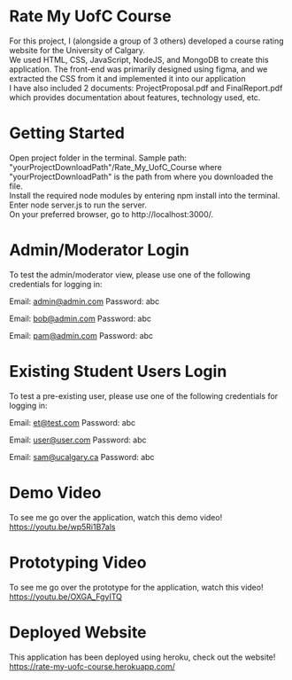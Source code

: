 # Rate My UofC Course


For this project, I (alongside a group of 3 others) developed a course rating website for the University of Calgary. <br />
We used HTML, CSS, JavaScript, NodeJS, and MongoDB to create this application. The front-end was primarily designed using figma, and we extracted the CSS from it and implemented it into our application  <br />
I have also included 2 documents: ProjectProposal.pdf and FinalReport.pdf which provides documentation about features, technology used, etc. 

# Getting Started
Open project folder in the terminal. Sample path: "yourProjectDownloadPath"/Rate_My_UofC_Course where "yourProjectDownloadPath" is the path from where you downloaded the file. <br />
Install the required node modules by entering npm install into the terminal. <br />
Enter node server.js to run the server. <br />
On your preferred browser, go to http://localhost:3000/. <br />
# Admin/Moderator Login
To test the admin/moderator view, please use one of the following credentials for logging in:

Email: admin@admin.com
Password: abc

Email: bob@admin.com
Password: abc

Email: pam@admin.com
Password: abc

# Existing Student Users Login
To test a pre-existing user, please use one of the following credentials for logging in:

Email: et@test.com
Password: abc

Email: user@user.com
Password: abc

Email: sam@ucalgary.ca
Password: abc

# Demo Video
To see me go over the application, watch this demo video! <br />
https://youtu.be/wp5Ri1B7als

# Prototyping Video
To see me go over the prototype for the application, watch this video! <br />
https://youtu.be/OXGA_FgyITQ

# Deployed Website 
This application has been deployed using heroku, check out the website! <br />
https://rate-my-uofc-course.herokuapp.com/
